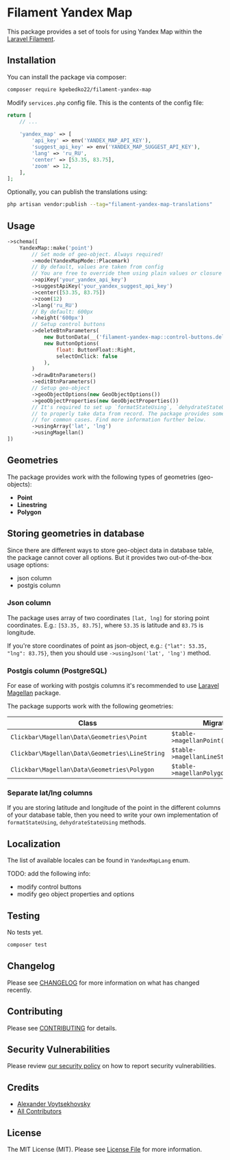 # Filament Yandex Map

This package provides a set of tools for using Yandex Map within
the [Laravel Filament](https://github.com/filamentphp/filament).

## Installation

You can install the package via composer:

```bash
composer require kpebedko22/filament-yandex-map
```

Modify `services.php` config file. This is the contents of the config file:

```php
return [
    // ...
    
    'yandex_map' => [
        'api_key' => env('YANDEX_MAP_API_KEY'),
        'suggest_api_key' => env('YANDEX_MAP_SUGGEST_API_KEY'),
        'lang' => 'ru_RU',
        'center' => [53.35, 83.75],
        'zoom' => 12,
    ],
];
```

Optionally, you can publish the translations using:

```bash
php artisan vendor:publish --tag="filament-yandex-map-translations"
```

## Usage

```php
->schema([
    YandexMap::make('point')
        // Set mode of geo-object. Always required!
        ->mode(YandexMapMode::Placemark) 
        // By default, values are taken from config
        // You are free to override them using plain values or closure
        ->apiKey('your_yandex_api_key')
        ->suggestApiKey('your_yandex_suggest_api_key')
        ->center([53.35, 83.75])
        ->zoom(12)
        ->lang('ru_RU')
        // By default: 600px
        ->height('600px')
        // Setup control buttons  
        ->deleteBtnParameters(
            new ButtonData(__('filament-yandex-map::control-buttons.delete')),
            new ButtonOptions(
                float: ButtonFloat::Right,
                selectOnClick: false
            ),
        )
        ->drawBtnParameters()
        ->editBtnParameters()
        // Setup geo-object
        ->geoObjectOptions(new GeoObjectOptions())
        ->geoObjectProperties(new GeoObjectProperties())
        // It's required to set up `formatStateUsing`, `dehydrateStateUsing` methods
        // to properly take data from record. The package provides some implementations
        // for common cases. Find more information further below. 
        ->usingArray('lat', 'lng')
        ->usingMagellan() 
])
```

## Geometries

The package provides work with the following types of geometries (geo-objects):

- **Point**
- **Linestring**
- **Polygon**

## Storing geometries in database

Since there are different ways to store geo-object data in database table, the
package cannot cover all options. But it provides two out-of-the-box usage options:

- json column
- postgis column

### Json column

The package uses array of two coordinates `[lat, lng]` for storing point coordinates.
E.g.: `[53.35, 83.75]`, where `53.35` is latitude and `83.75` is longitude.

If you're store coordinates of point as json-object, e.g.: `{"lat": 53.35, "lng": 83.75}`, then you
should use `->usingJson('lat', 'lng')` method.

### Postgis column (PostgreSQL)

For ease of working with postgis columns it's recommended to
use [Laravel Magellan](https://github.com/clickbar/laravel-magellan) package.

The package supports work with the following geometries:

| Class                                          | Migration                            |
|------------------------------------------------|--------------------------------------|
| `Clickbar\Magellan\Data\Geometries\Point`      | `$table->magellanPoint('point')`     |
| `Clickbar\Magellan\Data\Geometries\LineString` | `$table->magellanLineString('line')` |
| `Clickbar\Magellan\Data\Geometries\Polygon`    | `$table->magellanPolygon('polygon')` |

### Separate lat/lng columns

If you are storing latitude and longitude of the point in the different columns
of your database table, then you need to write your own implementation
of `formatStateUsing`, `dehydrateStateUsing` methods.

## Localization

The list of available locales can be found in `YandexMapLang` enum.

TODO: add the following info:

- modify control buttons
- modify geo object properties and options

## Testing

No tests yet.

```bash
composer test
```

## Changelog

Please see [CHANGELOG](CHANGELOG.md) for more information on what has changed recently.

## Contributing

Please see [CONTRIBUTING](CONTRIBUTING.md) for details.

## Security Vulnerabilities

Please review [our security policy](../../security/policy) on how to report security vulnerabilities.

## Credits

- [Alexander Voytsekhovsky](https://github.com/kpebedko22)
- [All Contributors](../../contributors)

## License

The MIT License (MIT). Please see [License File](LICENSE.md) for more information.
